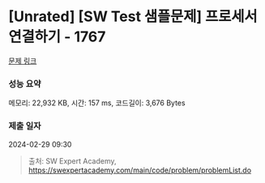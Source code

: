 # [Unrated] [SW Test 샘플문제] 프로세서 연결하기 - 1767 

[문제 링크](https://swexpertacademy.com/main/code/problem/problemDetail.do?contestProbId=AV4suNtaXFEDFAUf) 

### 성능 요약

메모리: 22,932 KB, 시간: 157 ms, 코드길이: 3,676 Bytes

### 제출 일자

2024-02-29 09:30



> 출처: SW Expert Academy, https://swexpertacademy.com/main/code/problem/problemList.do